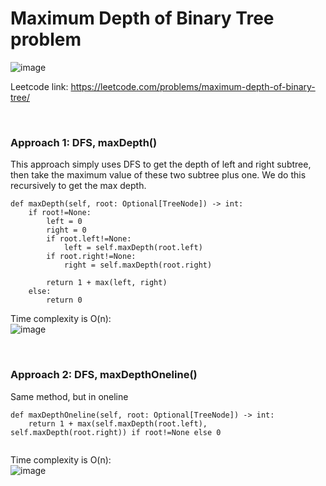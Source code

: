 # Maximum Depth of Binary Tree problem
![image](https://user-images.githubusercontent.com/25105806/135959810-5e9325a4-46cc-4ec9-9daf-07abb7132221.png)

Leetcode link: https://leetcode.com/problems/maximum-depth-of-binary-tree/

<br />

### Approach 1: DFS, maxDepth()
This approach simply uses DFS to get the depth of left and right subtree, then take the maximum value of these two subtree plus one. We do this recursively to get the max depth.

```python3
def maxDepth(self, root: Optional[TreeNode]) -> int:
    if root!=None:
        left = 0
        right = 0
        if root.left!=None:
            left = self.maxDepth(root.left)
        if root.right!=None:
            right = self.maxDepth(root.right)

        return 1 + max(left, right)
    else:
        return 0
```

Time complexity is O(n):\
![image](https://user-images.githubusercontent.com/25105806/135959929-b49577f9-fdd3-444b-a740-41bcb32d516e.png)

<br />

### Approach 2: DFS, maxDepthOneline()
Same method, but in oneline

```python3
def maxDepthOneline(self, root: Optional[TreeNode]) -> int:
    return 1 + max(self.maxDepth(root.left), self.maxDepth(root.right)) if root!=None else 0
    
```

Time complexity is O(n):\
![image](https://user-images.githubusercontent.com/25105806/135959970-292c2b56-a1b8-4c51-887a-c33c638e195e.png)

